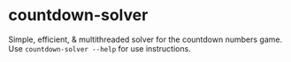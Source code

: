 # countdown-solver
Simple, efficient, & multithreaded solver for the countdown numbers game. Use `countdown-solver --help` for use instructions.
